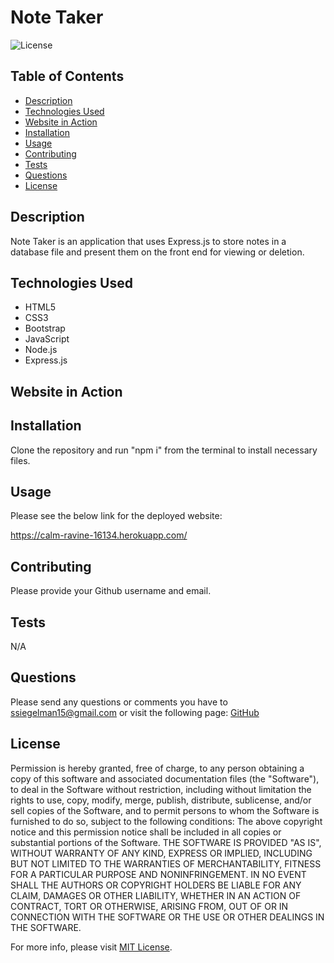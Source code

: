 # Note Taker

![License](https://img.shields.io/badge/License-MIT-yellow.svg)

  ## Table of Contents
- [Description](#description)
- [Technologies Used](#technologies)
- [Website in Action](#usage)
- [Installation](#installation)
- [Usage](#usage)
- [Contributing](#contributing)
- [Tests](#tests)
- [Questions](#questions)
- [License](#license)

## Description

Note Taker is an application that uses Express.js to store notes in a database file and present them on the front end for viewing or deletion.

## Technologies Used

- HTML5
- CSS3
- Bootstrap
- JavaScript
- Node.js
- Express.js

## Website in Action



## Installation

Clone the repository and run "npm i" from the terminal to install necessary files.

## Usage

Please see the below link for the deployed website:

https://calm-ravine-16134.herokuapp.com/

## Contributing

Please provide your Github username and email.

## Tests

N/A

## Questions

Please send any questions or comments you have to ssiegelman15@gmail.com or visit the following page: [GitHub](https://github.com/ssiegelman15)

## License

Permission is hereby granted, free of charge, to any person obtaining a copy of this software and associated documentation files (the "Software"), to deal in the Software without restriction, including without limitation the rights to use, copy, modify, merge, publish, distribute, sublicense, and/or sell copies of the Software, and to permit persons to whom the Software is furnished to do so, subject to the following conditions: 
The above copyright notice and this permission notice shall be included in all copies or substantial portions of the Software. 
THE SOFTWARE IS PROVIDED "AS IS", WITHOUT WARRANTY OF ANY KIND, EXPRESS OR IMPLIED, INCLUDING BUT NOT LIMITED TO THE WARRANTIES OF MERCHANTABILITY, FITNESS FOR A PARTICULAR PURPOSE AND NONINFRINGEMENT. 
IN NO EVENT SHALL THE AUTHORS OR COPYRIGHT HOLDERS BE LIABLE FOR ANY CLAIM, DAMAGES OR OTHER LIABILITY, WHETHER IN AN ACTION OF CONTRACT, TORT OR OTHERWISE, ARISING FROM, OUT OF OR IN CONNECTION WITH THE SOFTWARE OR THE USE OR OTHER DEALINGS IN THE SOFTWARE. 


For more info, please visit [MIT License](https://choosealicense.com/licenses/mit/).

